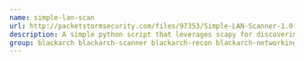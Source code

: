 ```yaml
---
name: simple-lan-scan
url: http://packetstormsecurity.com/files/97353/Simple-LAN-Scanner-1.0.html
description: A simple python script that leverages scapy for discovering live hosts on a network.
group: blackarch blackarch-scanner blackarch-recon blackarch-networking
---
```

